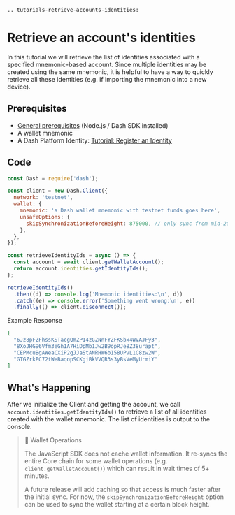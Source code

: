 ```{eval-rst}
.. tutorials-retrieve-accounts-identities:
```

# Retrieve an account's identities

In this tutorial we will retrieve the list of identities associated with a specified mnemonic-based account. Since multiple identities may be created using the same mnemonic, it is helpful to have a way to quickly retrieve all these identities (e.g. if importing the mnemonic into a new device).

## Prerequisites

- [General prerequisites](../../tutorials/introduction.md#prerequisites) (Node.js / Dash SDK installed)
- A wallet mnemonic
- A Dash Platform Identity: [Tutorial: Register an Identity](../../tutorials/identities-and-names/register-an-identity.md)

## Code

```javascript
const Dash = require('dash');

const client = new Dash.Client({
  network: 'testnet',
  wallet: {
    mnemonic: 'a Dash wallet mnemonic with testnet funds goes here',
    unsafeOptions: {
      skipSynchronizationBeforeHeight: 875000, // only sync from mid-2023
    },
  },
});

const retrieveIdentityIds = async () => {
  const account = await client.getWalletAccount();
  return account.identities.getIdentityIds();
};

retrieveIdentityIds()
  .then((d) => console.log('Mnemonic identities:\n', d))
  .catch((e) => console.error('Something went wrong:\n', e))
  .finally(() => client.disconnect());
```

Example Response

```json
[
  "6Jz8pFZFhssKSTacgQmZP14zGZNnFYZFKSbx4WVAJFy3",
  "8XoJHG96Vfm3eGh1A7HiDpMb1Jw2B9opRJe8Z38urapt",
  "CEPMcuBgAWeaCXiP2gJJaStANRHW6b158UPvL1C8zw2W",
  "GTGZrkPC72tWeBaqopSCKgiBkVVQR3s3yBsVeMyUrmiY"
]
```

## What's Happening

After we initialize the Client and getting the account, we call `account.identities.getIdentityIds()` to retrieve a list of all identities created with the wallet mnemonic. The list of identities is output to the console.

> 📘 Wallet Operations
>
> The JavaScript SDK does not cache wallet information. It re-syncs the entire Core chain for some wallet operations (e.g. `client.getWalletAccount()`) which can result in wait times of  5+ minutes.
>
> A future release will add caching so that access is much faster after the initial sync. For now, the `skipSynchronizationBeforeHeight` option can be used to sync the wallet starting at a certain block height.
